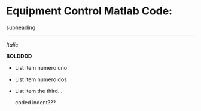 Equipment Control Matlab Code:
==============================

subheading
- - - - - - - - 

*Italic*

**BOLDDDD**

- List item numero uno
- List item numero dos
- List item the third…

	coded indent???